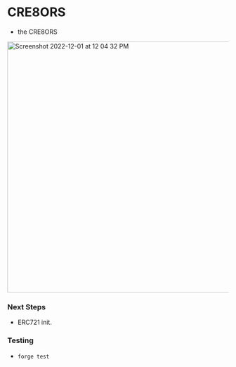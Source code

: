 # CRE8ORS
- the CRE8ORS

<img width="571" alt="Screenshot 2022-12-01 at 12 04 32 PM" src="https://user-images.githubusercontent.com/23249402/205087429-8f33a283-07a7-4ec4-bbeb-c9ad293bf107.png">


### Next Steps

- ERC721 init.

### Testing

- `forge test`
